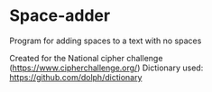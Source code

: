 # Space-adder
Program for adding spaces to a text with no spaces

Created for the National cipher challenge (https://www.cipherchallenge.org/)
Dictionary used: https://github.com/dolph/dictionary
